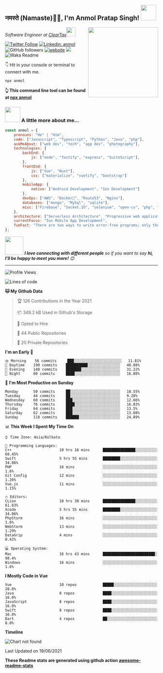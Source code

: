 <h2>नमस्ते (Namaste)🙏🏻, I'm Anmol Pratap Singh! <img src="https://media.giphy.com/media/12oufCB0MyZ1Go/giphy.gif" width="50"></h2>
<img align='right' src="https://media.giphy.com/media/M9gbBd9nbDrOTu1Mqx/giphy.gif" width="230">
<p><em>Software Engineer at <a href="http://www.cleartax.in">ClearTax</a><img src="https://media.giphy.com/media/WUlplcMpOCEmTGBtBW/giphy.gif" width="30"> 
</em></p>

[![Twitter Follow](https://img.shields.io/twitter/follow/misteranmol?label=Follow)](https://twitter.com/intent/follow?screen_name=misteranmol)
[![Linkedin: anmol](https://img.shields.io/badge/-anmol-blue?style=flat-square&logo=Linkedin&logoColor=white&link=https://www.linkedin.com/in/anmol-p-singh/)](https://www.linkedin.com/in/anmol-p-singh/)
![GitHub followers](https://img.shields.io/github/followers/anmol098?label=Follow&style=social)
[![website](https://img.shields.io/badge/Website-46a2f1.svg?&style=flat-square&logo=Google-Chrome&logoColor=white&link=https://anmolsingh.me/)](https://anmolsingh.me/)
![](https://visitor-badge.glitch.me/badge?page_id=anmol098.anmol098)
![Waka Readme](https://github.com/anmol098/anmol098/workflows/Waka%20Readme/badge.svg)

👇 Hit in your console or terminal to connect with me.

```bash
npx anmol
```
**👆 This command line tool can be found at [npx anmol](https://github.com/anmol098/npx_card)**

### <img src="https://media.giphy.com/media/VgCDAzcKvsR6OM0uWg/giphy.gif" width="50"> A little more about me...  

```javascript
const anmol = {
    pronouns: "He" | "Him",
    code: ["Javascript", "Typescript", "Python", "Java", "php"],
    askMeAbout: ["web dev", "tech", "app dev", "photography"],
    technologies: {
        backEnd: {
            js: ["node", "fastify", "express", "SuiteScript"],
        },
        frontEnd: {
            js: ["Vue", "Nuxt"],
            css: ["materialize", "vuetify", "bootstrap"]
        },
        mobileApp: {
            native: ["Android Development", "Ios Development"]
        },
        devOps: ["AWS", "Docker🐳", "Route53", "Nginx"],
        databases: ["mongo", "MySql", "sqlite"],
        misc: ["Firebase", "Socket.IO", "selenium", "open-cv", "php", "SuiteApp"]
    },
    architecture: ["Serverless Architecture", "Progressive web applications", "Single page applications"],
    currentFocus: "Ios Mobile App Development",
    funFact: "There are two ways to write error-free programs; only the third one works"
};
```

<img src="https://media.giphy.com/media/LnQjpWaON8nhr21vNW/giphy.gif" width="60"> <em><b>I love connecting with different people</b> so if you want to say <b>hi, I'll be happy to meet you more!</b> 😊</em>

---
<!--START_SECTION:waka-->
![Profile Views](http://img.shields.io/badge/Profile%20Views-890-blue)

![Lines of code](https://img.shields.io/badge/From%20Hello%20World%20I%27ve%20Written-1.5%20million%20lines%20of%20code-blue)

**🐱 My Github Data** 

> 🏆 126 Contributions in the Year 2021
 > 
> 📦 349.2 kB Used in Github's Storage 
 > 
> 💼 Opted to Hire
 > 
> 📜 44 Public Repositories 
 > 
> 🔑 20 Private Repositories  
 > 
**I'm an Early 🐤** 

```text
🌞 Morning    56 commits     ███░░░░░░░░░░░░░░░░░░░░░░   11.81% 
🌆 Daytime    190 commits    ██████████░░░░░░░░░░░░░░░   40.08% 
🌃 Evening    148 commits    ███████░░░░░░░░░░░░░░░░░░   31.22% 
🌙 Night      80 commits     ████░░░░░░░░░░░░░░░░░░░░░   16.88%

```
📅 **I'm Most Productive on Sunday** 

```text
Monday       50 commits     ██░░░░░░░░░░░░░░░░░░░░░░░   10.55% 
Tuesday      44 commits     ██░░░░░░░░░░░░░░░░░░░░░░░   9.28% 
Wednesday    60 commits     ███░░░░░░░░░░░░░░░░░░░░░░   12.66% 
Thursday     76 commits     ████░░░░░░░░░░░░░░░░░░░░░   16.03% 
Friday       64 commits     ███░░░░░░░░░░░░░░░░░░░░░░   13.5% 
Saturday     62 commits     ███░░░░░░░░░░░░░░░░░░░░░░   13.08% 
Sunday       118 commits    ██████░░░░░░░░░░░░░░░░░░░   24.89%

```


📊 **This Week I Spent My Time On** 

```text
⌚︎ Time Zone: Asia/Kolkata

💬 Programming Languages: 
C++                      10 hrs 16 mins      ███████████████░░░░░░░░░░   60.45% 
Swift                    5 hrs 55 mins       ████████░░░░░░░░░░░░░░░░░   34.86% 
PHP                      16 mins             ░░░░░░░░░░░░░░░░░░░░░░░░░   1.6% 
Git Config               12 mins             ░░░░░░░░░░░░░░░░░░░░░░░░░   1.26% 
Vue.js                   11 mins             ░░░░░░░░░░░░░░░░░░░░░░░░░   1.15%

🔥 Editors: 
CLion                    10 hrs 30 mins      ███████████████░░░░░░░░░░   61.83% 
Xcode                    5 hrs 55 mins       ████████░░░░░░░░░░░░░░░░░   34.86% 
PhpStorm                 16 mins             ░░░░░░░░░░░░░░░░░░░░░░░░░   1.6% 
WebStorm                 13 mins             ░░░░░░░░░░░░░░░░░░░░░░░░░   1.29% 
DataGrip                 4 mins              ░░░░░░░░░░░░░░░░░░░░░░░░░   0.42%

💻 Operating System: 
Mac                      16 hrs 43 mins      ████████████████████████░   98.4% 
Windows                  16 mins             ░░░░░░░░░░░░░░░░░░░░░░░░░   1.6%

```

**I Mostly Code in Vue** 

```text
Vue                      10 repos            █████░░░░░░░░░░░░░░░░░░░░   20.0% 
Java                     8 repos             ████░░░░░░░░░░░░░░░░░░░░░   16.0% 
JavaScript               8 repos             ████░░░░░░░░░░░░░░░░░░░░░   16.0% 
Swift                    8 repos             ████░░░░░░░░░░░░░░░░░░░░░   16.0% 
Dart                     4 repos             ██░░░░░░░░░░░░░░░░░░░░░░░   8.0%

```


**Timeline**

![Chart not found](https://raw.githubusercontent.com/anmol098/anmol098/master/charts/bar_graph.png) 


 Last Updated on 19/06/2021
<!--END_SECTION:waka-->

**These Readme stats are generated using github action [awesome-readme-stats](https://github.com/anmol098/waka-readme-stats)**

